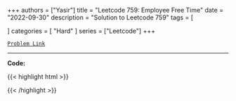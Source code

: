 
+++
authors = ["Yasir"]
title = "Leetcode 759: Employee Free Time"
date = "2022-09-30"
description = "Solution to Leetcode 759"
tags = [
    
]
categories = [
    "Hard"
]
series = ["Leetcode"]
+++



[`Problem Link`](https://leetcode.com/problems/employee-free-time/description/)

---

**Code:**

{{< highlight html >}}

{{< /highlight >}}


